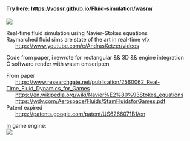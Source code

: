 #### Try here: https://vossr.github.io/Fluid-simulation/wasm/

![](sim.gif)

Real-time fluid simulation using Navier-Stokes equations  
Raymarched fluid sims are state of the art in real-time vfx  
	&nbsp;&nbsp;&nbsp;&nbsp;&nbsp;&nbsp;https://www.youtube.com/c/AndrasKetzer/videos  

Code from paper, i rewrote for rectangular && 3D && engine integration  
C software render with wasm emscripten  

From paper  
	&nbsp;&nbsp;&nbsp;&nbsp;&nbsp;&nbsp;https://www.researchgate.net/publication/2560062_Real-Time_Fluid_Dynamics_for_Games  
	&nbsp;&nbsp;&nbsp;&nbsp;&nbsp;&nbsp;https://en.wikipedia.org/wiki/Navier%E2%80%93Stokes_equations  
	&nbsp;&nbsp;&nbsp;&nbsp;&nbsp;&nbsp;https://wdv.com/Aerospace/Fluids/StamFluidsforGames.pdf  
Patent expired  
	&nbsp;&nbsp;&nbsp;&nbsp;&nbsp;&nbsp;https://patents.google.com/patent/US6266071B1/en  

In game engine:  
![](3d.gif)


